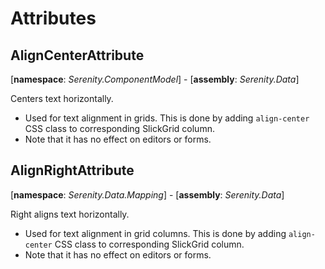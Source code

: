 # Attributes

## AlignCenterAttribute

[**namespace**: *Serenity.ComponentModel*] - [**assembly**: *Serenity.Data*]

Centers text horizontally. 

* Used for text alignment in grids. This is done by adding `align-center` CSS class to corresponding SlickGrid column.
* Note that it has no effect on editors or forms.

## AlignRightAttribute

[**namespace**: *Serenity.Data.Mapping*] - [**assembly**: *Serenity.Data*]

Right aligns text horizontally. 

* Used for text alignment in grid columns. This is done by adding `align-center` CSS class to corresponding SlickGrid column.
* Note that it has no effect on editors or forms.

